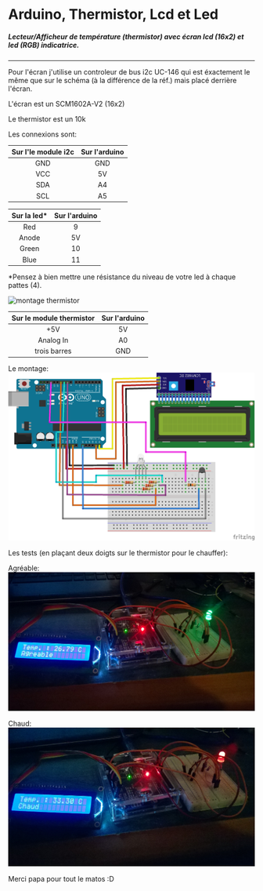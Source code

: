 # Arduino, Thermistor, Lcd et Led

##### Lecteur/Afficheur de température (thermistor) avec écran lcd (16x2) et led (RGB) indicatrice.
---

Pour l'écran j'utilise un controleur de bus i2c UC-146 qui est éxactement le même que sur le schéma (à la différence de la réf.) mais placé derrière l'écran.

L'écran est un SCM1602A-V2 (16x2)

Le thermistor est un 10k

Les connexions sont:

| Sur l'le module i2c | Sur l'arduino |
|:-------------------:|:-------------:|
| GND                 | GND           |
| VCC                 | 5V            |
| SDA                 | A4            |
| SCL                 | A5            |


| Sur la led*    | Sur l'arduino |
|:--------------:|:-------------:|
| Red            | 9             |
| Anode          | 5V            |
| Green          | 10            |
| Blue           | 11            |

*Pensez à bien mettre une résistance du niveau de votre led à chaque pattes (4).

![montage thermistor](http://playground.arduino.cc/uploads/ComponentLib/simple10ktherm_schem_new.png)

| Sur le module thermistor | Sur l'arduino |
|:------------------------:|:-------------:|
| +5V                      | 5V            |
| Analog In                | A0            |
| trois barres             | GND           |

Le montage:
![montage arduino](https://raw.githubusercontent.com/nicolasbqx/Arduino-Thermistor-Lcd-et-Led/master/Montage%20et%20tests/Arduino_Uno_i2C_LCD_LED_Thermistor_schema.png)


Les tests (en plaçant deux doigts sur le thermistor pour le chauffer):

Agréable:
![test 26,79](https://raw.githubusercontent.com/nicolasbqx/Arduino-Thermistor-Lcd-et-Led/master/Montage%20et%20tests/Arduino-Thermistor-Lcd-et-Led_agreable.jpg)

Chaud:
![test 33,3](https://raw.githubusercontent.com/nicolasbqx/Arduino-Thermistor-Lcd-et-Led/master/Montage%20et%20tests/Arduino-Thermistor-Lcd-et-Led_chaud.jpg)

Merci papa pour tout le matos :D
